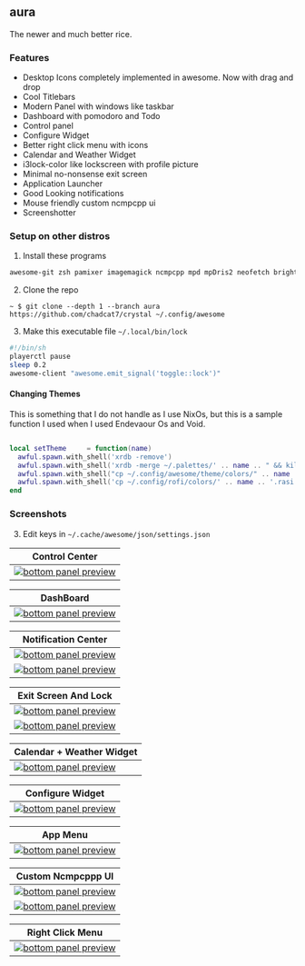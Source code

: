## aura

The newer and much better rice.

### Features
+ Desktop Icons completely implemented in awesome. Now with drag and drop
+ Cool Titlebars
+ Modern Panel with windows like taskbar
+ Dashboard with pomodoro and Todo
+ Control panel 
+ Configure Widget
+ Better right click menu with icons
+ Calendar and Weather Widget
+ i3lock-color like lockscreen with profile picture
+ Minimal no-nonsense exit screen
+ Application Launcher
+ Good Looking notifications
+ Mouse friendly custom ncmpcpp ui
+ Screenshotter


### Setup on other distros

1. Install these programs

```txt
awesome-git zsh pamixer imagemagick ncmpcpp mpd mpDris2 neofetch brightnessctl inotifywait uptime brillo networkmanager bluetoothctl picom redshift wezterm
```

2. Clone the repo
```
~ $ git clone --depth 1 --branch aura https://github.com/chadcat7/crystal ~/.config/awesome
```

3. Make this executable file `~/.local/bin/lock` 
```bash
#!/bin/sh
playerctl pause
sleep 0.2
awesome-client "awesome.emit_signal('toggle::lock')"
```

#### Changing Themes
This is something that I do not handle as I use NixOs, but this is a sample function I used when I used Endevaour Os and Void.

```lua

local setTheme     = function(name)
  awful.spawn.with_shell('xrdb -remove')
  awful.spawn.with_shell('xrdb -merge ~/.palettes/' .. name .. " && kill -USR1 $(pidof st)")
  awful.spawn.with_shell("cp ~/.config/awesome/theme/colors/" .. name .. ".lua ~/.config/awesome/theme/colors.lua")
  awful.spawn.with_shell('cp ~/.config/rofi/colors/' .. name .. '.rasi ~/.config/rofi/colors.rasi')
end

```

### Screenshots

3. Edit keys in `~/.cache/awesome/json/settings.json`

| <b>Control Center</b>                                                                              |
| ------------------------------------------------------------------------------------------------------------------ |
| <a href="#--------"><img src="https://raw.githubusercontent.com/chadcat7/crystal/aura/.github/screenshots/01.jpg" alt="bottom panel preview"></a>|

| <b>DashBoard</b>                                                                                               |
| ------------------------------------------------------------------------------------------------------------------ |
| <a href="#--------"><img src="https://raw.githubusercontent.com/chadcat7/crystal/aura/.github/screenshots/02.jpg" alt="bottom panel preview"></a>|

| <b>Notification Center</b>                                                                                   |
| ------------------------------------------------------------------------------------------------------------------ |
| <a href="#--------"><img src="https://raw.githubusercontent.com/chadcat7/crystal/aura/.github/screenshots/03.jpg" alt="bottom panel preview"></a>|
| <a href="#--------"><img src="https://raw.githubusercontent.com/chadcat7/crystal/aura/.github/screenshots/04.jpg" alt="bottom panel preview"></a>|

| <b>Exit Screen And Lock</b>                                                                            |
| ------------------------------------------------------------------------------------------------------------------ |
| <a href="#--------"><img src="https://raw.githubusercontent.com/chadcat7/crystal/aura/.github/screenshots/07.jpg" alt="bottom panel preview"></a>|
| <a href="#--------"><img src="https://raw.githubusercontent.com/chadcat7/crystal/aura/.github/screenshots/11.jpg" alt="bottom panel preview"></a>|


| <b>Calendar + Weather Widget</b>                                                                                   |
| ------------------------------------------------------------------------------------------------------------------ |
| <a href="#--------"><img src="https://raw.githubusercontent.com/chadcat7/crystal/aura/.github/screenshots/05.jpg" alt="bottom panel preview"></a>|


| <b>Configure Widget</b>                                                                                            |
| ------------------------------------------------------------------------------------------------------------------ |
| <a href="#--------"><img src="https://raw.githubusercontent.com/chadcat7/crystal/aura/.github/screenshots/06.jpg" alt="bottom panel preview"></a>|

| <b>App Menu</b>                                                                                                    |
| ------------------------------------------------------------------------------------------------------------------ |
| <a href="#--------"><img src="https://raw.githubusercontent.com/chadcat7/crystal/aura/.github/screenshots/10.jpg" alt="bottom panel preview"></a>|

| <b>Custom Ncmpcppp UI</b>                                                                                          |
| ------------------------------------------------------------------------------------------------------------------ |
| <a href="#--------"><img src="https://raw.githubusercontent.com/chadcat7/crystal/aura/.github/screenshots/09.jpg" alt="bottom panel preview"></a>|
| <a href="#--------"><img src="https://raw.githubusercontent.com/chadcat7/crystal/aura/.github/screenshots/08.jpg" alt="bottom panel preview"></a>|


| <b>Right Click Menu </b>                                                                                          |
| ------------------------------------------------------------------------------------------------------------------ |
| <a href="#--------"><img src="https://raw.githubusercontent.com/chadcat7/crystal/aura/.github/screenshots/12.jpg" alt="bottom panel preview"></a>|

